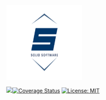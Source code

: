 <img src="https://github.com/SolidSoftwareServices/AutoBatcher/blob/master/docs/images/logo.png" width="200" height="200"/>

![](https://github.com/SolidSoftwareServices/s3.coreservices/workflows/main/badge.svg)[![Coverage Status](https://coveralls.io/repos/github/SolidSoftwareServices/s3.coreservices/badge.svg?branch=master)](https://coveralls.io/github/SolidSoftwareServices/s3.coreservices?branch=master) [![License: MIT](https://img.shields.io/badge/License-MIT-green.svg)](https://github.com/SolidSoftwareServices/s3.coreservices/blob/master/LICENSE)